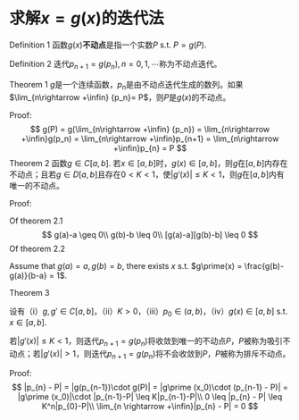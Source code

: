 # 求解$x=g(x)$的迭代法

Definition 1 函数$g(x)$**不动点**是指一个实数$P$ s.t. $P = g(P)$.

Definition 2 迭代$p_{n+1} = g(p_{n}), n = 0,1,\cdots$称为不动点迭代。

Theorem 1 $g$是一个连续函数，$p_n$是由不动点迭代生成的数列。如果$\lim_{n\rightarrow +\infin} {p_n}= P$，则$P$是$g(x)$的不动点。

Proof:
$$
g(P) = g(\lim_{n\rightarrow +\infin} {p_n}) = \lim_{n\rightarrow +\infin}g(p_n) = \lim_{n\rightarrow +\infin}p_{n+1} = \lim_{n\rightarrow +\infin}p_{n} = P
$$
Theorem 2 函数$g\in C[a,b]$. 若$x\in [a, b]$时，$g(x)\in [a, b]$，则$g$在$[a, b]$内存在不动点；且若$g\in D[a,b]$且存在$0<K<1$，使$|g\prime(x)| \leq K < 1$，则$g$在$[a, b]$内有唯一的不动点。

Proof:

Of theorem 2.1
$$
g(a)-a \geq 0\\
g(b)-b \leq 0\\
[g(a)-a][g(b)-b] \leq 0
$$
Of theorem 2.2

Assume that $g(a)=a, g(b) = b$, there exists $x$ s.t. $g\prime(x) = \frac{g(b)-g(a)}{b-a} = 1$.

Theorem 3 

设有（i）$g,g\prime \in C[a, b]$，（ii）$K>0$，（iii）$p_0 \in (a, b)$，（iv）$g(x)\in [a, b]$ s.t. $x\in [a, b]$.

若$|g\prime(x)| \leq K < 1$，则迭代$p_{n+1} = g(p_{n})$将收敛到唯一的不动点$P$，$P$被称为吸引不动点；若$|g\prime(x)| > 1$，则迭代$p_{n+1} = g(p_{n})$将不会收敛到$P$，$P$被称为排斥不动点。

Proof:
$$
|p_{n} - P| = |g(p_{n-1})\cdot g(P)| = |g\prime (x_0)\cdot (p_{n-1} - P)| = |g\prime (x_0)|\cdot |p_{n-1}-P| \leq K|p_{n-1}-P|\\
0 \leq |p_{n} - P| \leq K^n|p_{0}-P|\\
\lim_{n \rightarrow +\infin}|p_{n} - P| = 0
$$
